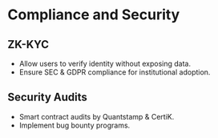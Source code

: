 # Compliance and Security

## ZK-KYC
- Allow users to verify identity without exposing data.
- Ensure SEC & GDPR compliance for institutional adoption.

## Security Audits
- Smart contract audits by Quantstamp & CertiK.
- Implement bug bounty programs.
